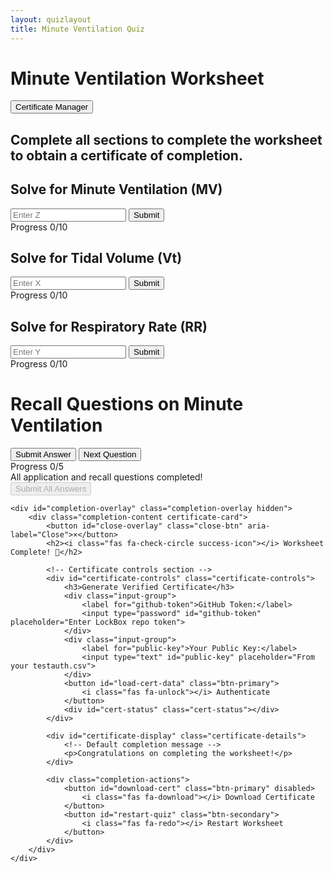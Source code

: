```yaml
---
layout: quizlayout
title: Minute Ventilation Quiz
---
```


<div id="math-quiz" class="math-quiz-container">
    <div class="section-title">
        <h1>Minute Ventilation Worksheet</h1>
        <button id="cert-manager-btn" class="section-status">
            <i class="fas fa-certificate"></i> Certificate Manager
        </button>
    </div>
    <h2>Complete all sections to complete the worksheet to obtain a certificate of completion.</h2>
    <div class="question-section">
        <!-- Solve for Z Card -->
        <div class="question-card" id="z-card">
            <h2>Solve for Minute Ventilation (MV)</h2>
            <div class="question" id="z-question"></div>
            <div class="input-group">
                <input type="number" step="0.001" id="z-answer" placeholder="Enter Z">
                <button id="z-submit">Submit</button>
            </div>
            <div class="feedback" id="z-feedback"></div>
            <div class="progress-container">
                <div class="progress-label">
                    <span>Progress</span>
                    <span id="z-score">0/10</span>
                </div>
                <div class="progress-bar">
                    <div class="progress" id="z-progress"></div>
                </div>
            </div>
        </div>
        <!-- Solve for X Card -->
        <div class="question-card" id="x-card">
            <h2>Solve for Tidal Volume (Vt)</h2>
            <div class="question" id="x-question"></div>
            <div class="input-group">
                <input type="number" step="0.001" id="x-answer" placeholder="Enter X">
                <button id="x-submit">Submit</button>
            </div>
            <div class="feedback" id="x-feedback"></div>
            <div class="progress-container">
                <div class="progress-label">
                    <span>Progress</span>
                    <span id="x-score">0/10</span>
                </div>
                <div class="progress-bar">
                    <div class="progress" id="x-progress"></div>
                </div>
            </div>
        </div>
        <!-- Solve for Y Card -->
        <div class="question-card" id="y-card">
            <h2>Solve for Respiratory Rate (RR)</h2>
            <div class="question" id="y-question"></div>
            <div class="input-group">
                <input type="number" step="0.001" id="y-answer" placeholder="Enter Y">
                <button id="y-submit">Submit</button>
            </div>
            <div class="feedback" id="y-feedback"></div>
            <div class="progress-container">
                <div class="progress-label">
                    <span>Progress</span>
                    <span id="y-score">0/10</span>
                </div>
                <div class="progress-bar">
                    <div class="progress" id="y-progress"></div>
                </div>
            </div>
        </div>
        <!-- Recall Card -->
        <div class="question-card recall-card" id="recall-card">
            <h1>Recall Questions on Minute Ventilation</h1>
            <div class="question" id="recall-question"></div>
            <div id="recall-options"></div>
            <div class="feedback" id="recall-feedback"></div>
            <button id="recall-submit">Submit Answer</button>
            <button id="next-recall" class="hidden">Next Question</button>
            <div class="progress-container">
                <div class="progress-label">
                    <span>Progress</span>
                    <span id="recall-score">0/5</span>
                </div>
                <div class="progress-bar">
                    <div class="progress" id="recall-progress"></div>
                </div>
            </div>
        </div>
    </div>
    <div id="math-complete" class="completion-message hidden">
        All application and recall questions completed!
    </div>
    <button id="final-submission" disabled>
        Submit All Answers
    </button>
    
    <div id="completion-overlay" class="completion-overlay hidden">
        <div class="completion-content certificate-card">
            <button id="close-overlay" class="close-btn" aria-label="Close">×</button>
            <h2><i class="fas fa-check-circle success-icon"></i> Worksheet Complete! 🎉</h2>
            
            <!-- Certificate controls section -->
            <div id="certificate-controls" class="certificate-controls">
                <h3>Generate Verified Certificate</h3>
                <div class="input-group">
                    <label for="github-token">GitHub Token:</label>
                    <input type="password" id="github-token" placeholder="Enter LockBox repo token">
                </div>
                <div class="input-group">
                    <label for="public-key">Your Public Key:</label>
                    <input type="text" id="public-key" placeholder="From your testauth.csv">
                </div>
                <button id="load-cert-data" class="btn-primary">
                    <i class="fas fa-unlock"></i> Authenticate
                </button>
                <div id="cert-status" class="cert-status"></div>
            </div>
            
            <div id="certificate-display" class="certificate-details">
                <!-- Default completion message -->
                <p>Congratulations on completing the worksheet!</p>
            </div>
            
            <div class="completion-actions">
                <button id="download-cert" class="btn-primary" disabled>
                    <i class="fas fa-download"></i> Download Certificate
                </button>
                <button id="restart-quiz" class="btn-secondary">
                    <i class="fas fa-redo"></i> Restart Worksheet
                </button>
            </div>
        </div>
    </div>
</div>

<script type="module" src="certificate-manager.js"></script>
<script src="quiz.js"></script>
